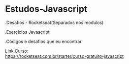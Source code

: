 # Estudos-Javascript <br/>

.Desafios - Rocketseat(Separados nos modulos)

.Exercícios Javascript
 
.Códigos e desafios que eu encontrar

Link Curso: <br/>
https://rocketseat.com.br/starter/curso-gratuito-javascript <br/>

